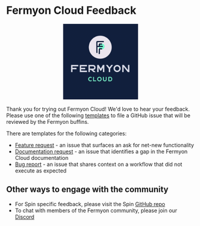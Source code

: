 # Fermyon Cloud Feedback 
<div align="center">
  <img src="./media/FC_Logo.png" width="200"/>
</div>

Thank you for trying out Fermyon Cloud! We'd love to hear your feedback. Please use one of the following [templates](https://github.com/fermyon/feedback/issues/new/choose) to file a GitHub issue that will be reviewed by the Fermyon buffins. 

There are templates for the following categories:
* [Feature request](https://github.com/fermyon/feedback/issues/new?assignees=&labels=&template=feature_request.md&title=) - an issue that surfaces an ask for net-new functionality
* [Documentation request](https://github.com/fermyon/feedback/issues/new?assignees=&labels=&template=documentation-request.md&title=) - an issue that identifies a gap in the Fermyon Cloud documentation 
* [Bug report](https://github.com/fermyon/feedback/issues/new?assignees=&labels=&template=bug_report.md&title=) - an issue that shares context on a workflow that did not execute as expected

## Other ways to engage with the community
- For Spin specific feedback, please visit the Spin [GitHub repo](https://github.com/fermyon/spin)
- To chat with members of the Fermyon community, please join our [Discord](https://discord.com/invite/AAFNfS7NGf)
